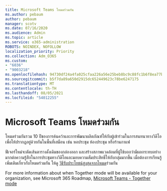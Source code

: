 ```yaml
---
title: Microsoft Teams โหมดร่วมกัน
ms.author: pebaum
author: pebaum
manager: scotv
ms.date: 07/16/2020
ms.audience: Admin
ms.topic: article
ms.service: o365-administration
ROBOTS: NOINDEX, NOFOLLOW
localization_priority: Priority
ms.collection: Adm_O365
ms.custom:
- "6036"
- "9003218"
ms.openlocfilehash: 94730df24a4fa025cfaa226a56e25beb8bc9c88fc1b6f8ea77bc6e97ee7c73f8
ms.sourcegitcommit: b5f7da89a650d2915dc652449623c78be6247175
ms.translationtype: MT
ms.contentlocale: th-TH
ms.lasthandoff: 08/05/2021
ms.locfileid: "54012255"
---
```

# <a name="microsoft-teams-together-mode"></a>Microsoft Teams โหมดร่วมกัน

โหมดร่วมกันรวม 10 ปีของการค้นคว้าและการพัฒนาผลิตภัณฑ์ให้กับผู้เข้าร่วมในการสนทนาทางวิดีโอเพื่อให้ปรากฏอยู่ด้วยกันในพื้นที่เสมือน เช่น หอประชุม ห้องประชุม หรือร้านกาแฟ 

ฟีเจอร์ใหม่จะตัดเส้นตารางดั้งเดิมของกล่องออก และสร้างสภาพแวดล้อมที่ผู้ใช้บอกว่ามีผลกระทบอย่างมากต่อความรู้สึกในการประชุมทางวิดีโอและมอบความสัมประสิทธิ์ให้กับกลุ่มมากขึ้น เมื่อต้องการเรียนรู้เพิ่มเติมเกี่ยวกับโหมดร่วมกัน ให้ดู [วิธีรับประโยชน์สูงสุดจากโหมด](https://techcommunity.microsoft.com/t5/microsoft-teams-blog/how-to-get-the-most-from-together-mode/ba-p/1509496)ร่วมกัน  

For more information about when Together mode will be available for your organization, see Microsoft 365 Roadmap, [Microsoft Teams - Together mode](https://www.microsoft.com/microsoft-365/roadmap?featureid=65942)